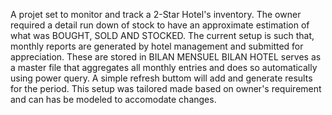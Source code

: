 A projet set to monitor and track a 2-Star Hotel's inventory. The owner required a detail run down of stock to have an approximate estimation of what was BOUGHT, SOLD AND STOCKED. 
The current setup is such that, monthly reports are generated by hotel management and submitted for appreciation. These are stored in BILAN MENSUEL 
BILAN HOTEL serves as a master file that aggregates all monthly entries and does so automatically using power query. A simple refresh buttom will add and generate results for the period. 
This setup was tailored made based on owner's requirement and can has be modeled to accomodate changes. 
